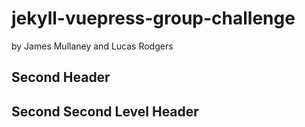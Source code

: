 # jekyll-vuepress-group-challenge
by James Mullaney and Lucas Rodgers

## Second Header
## Second Second Level Header
